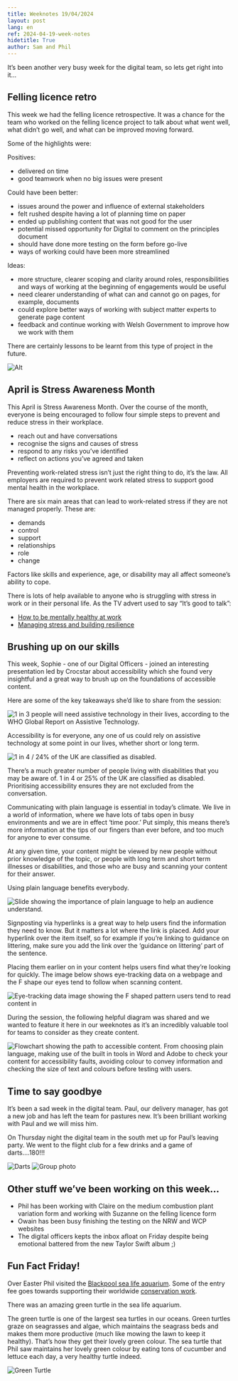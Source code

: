 ```yaml
---
title: Weeknotes 19/04/2024
layout: post
lang: en
ref: 2024-04-19-week-notes
hidetitle: True
author: Sam and Phil
---
```


It’s been another very busy week for the digital team, so lets get right into it...

## Felling licence retro

This week we had the felling licence retrospective. It was a chance for the team who worked on the felling licence project to talk about what went well, what didn’t go well, and what can be improved moving forward.

Some of the highlights were: 

Positives:

+ delivered on time
+ good teamwork when no big issues were present
 
Could have been better:

+ issues around the power and influence of external stakeholders
+ felt rushed despite having a lot of planning time on paper
+ ended up publishing content that was not good for the user
+ potential missed opportunity for Digital to comment on the principles document
+ should have done more testing on the form before go-live
+ ways of working could have been more streamlined
 
Ideas:

+ more structure, clearer scoping and clarity around roles, responsibilities and ways of working at the beginning of engagements would be useful
+ need clearer understanding of what can and cannot go on pages, for example, documents
+ could explore better ways of working with subject matter experts to generate page content
+ feedback and continue working with Welsh Government to improve how we work with them

There are certainly lessons to be learnt from this type of project in the future.

![Alt](https://github.com/nrw-digital/week-notes/blob/f96e664d46c3a6971b367fad68aee41b7fed3b92/images/19042024-009.png?raw=true)

## April is Stress Awareness Month

This April is Stress Awareness Month. Over the course of the month, everyone is being encouraged to follow four simple steps to prevent and reduce stress in their workplace.

+ reach out and have conversations
+ recognise the signs and causes of stress
+ respond to any risks you’ve identified
+ reflect on actions you’ve agreed and taken

Preventing work-related stress isn’t just the right thing to do, it’s the law. All employers are required to prevent work related stress to support good mental health in the workplace.

There are six main areas that can lead to work-related stress if they are not managed properly. These are: 

+ demands
+ control
+ support
+ relationships
+ role
+ change

Factors like skills and experience, age, or disability may all affect someone’s ability to cope.

There is lots of help available to anyone who is struggling with stress in work or in their personal life. As the TV advert used to say “It’s good to talk”:

+ [How to be mentally healthy at work](https://www.mind.org.uk/information-support/tips-for-everyday-living/how-to-be-mentally-healthy-at-work/work-and-stress/)
+ [Managing stress and building resilience](https://www.mind.org.uk/information-support/types-of-mental-health-problems/stress/managing-stress-and-building-resilience/)

## Brushing up on our skills

This week, Sophie - one of our Digital Officers - joined an interesting presentation led by Crocstar about accessibility which she found very insightful and a great way to brush up on the foundations of accessible content.

Here are some of the key takeaways she’d like to share from the session:

![1 in 3 people will need assistive technology in their lives, according to the WHO Global Report on Assistive Technology.](https://github.com/nrw-digital/week-notes/blob/f96e664d46c3a6971b367fad68aee41b7fed3b92/images/19042024-006.png?raw=true)

Accessibility is for everyone, any one of us could rely on assistive technology at some point in our lives, whether short or long term.

![1 in 4 / 24% of the UK are classified as disabled.](https://github.com/nrw-digital/week-notes/blob/f96e664d46c3a6971b367fad68aee41b7fed3b92/images/19042024-005.png?raw=true)

There’s a much greater number of people living with disabilities that you may be aware of. 1 in 4 or 25% of the UK are classified as disabled. Prioritising accessibility ensures they are not excluded from the conversation.

Communicating with plain language is essential in today’s climate. We live in a world of information, where we have lots of tabs open in busy environments and we are in effect ‘time poor.’ Put simply, this means there’s more information at the tips of our fingers than ever before, and too  much for anyone to ever consume. 

At any given time, your content might be viewed by new people without prior knowledge of the topic, or people with long term and short term illnesses or disabilities, and those who are busy and scanning your content for their answer.

Using plain language benefits everybody.

![Slide showing the importance of plain language to help an audience understand.](https://github.com/nrw-digital/week-notes/blob/f96e664d46c3a6971b367fad68aee41b7fed3b92/images/19042024-004.png?raw=true)

Signposting via hyperlinks is a great way to help users find the information they need to know. But it matters a lot where the link is placed. Add your hyperlink over the item itself, so for example if you’re linking to guidance on littering, make sure you add the link over the ‘guidance on littering’ part of the sentence.

Placing them earlier on in your content helps users find what they’re looking for quickly. The image below shows eye-tracking data on a webpage and the F shape our eyes tend to follow when scanning content.

![Eye-tracking data image showing the F shaped pattern users tend to read content in](https://github.com/nrw-digital/week-notes/blob/f96e664d46c3a6971b367fad68aee41b7fed3b92/images/19042024-003.png?raw=true)

During the session, the following helpful diagram was shared and we wanted to feature it here in our weeknotes as it’s an incredibly valuable tool for teams to consider as they create content.

![Flowchart showing the path to accessible content. From choosing plain language, making use of the built in tools in Word and Adobe to check your content for accessibility faults, avoiding colour to convey information and checking the size of text and colours before testing with users.](https://github.com/nrw-digital/week-notes/blob/f96e664d46c3a6971b367fad68aee41b7fed3b92/images/19042024-002.png?raw=true)

## Time to say goodbye

It’s been a sad week in the digital team. Paul, our delivery manager, has got a new job and has left the team for pastures new. It’s been brilliant working with Paul and we will miss him. 

On Thursday night the digital team in the south met up for Paul’s leaving party. We went to the flight club for a few drinks and a game of darts….180!!!

![Darts](https://github.com/nrw-digital/week-notes/blob/f96e664d46c3a6971b367fad68aee41b7fed3b92/images/19042024-007.jpg?raw=true) ![Group photo](https://github.com/nrw-digital/week-notes/blob/main/images/19042024-008.jpg?raw=true) 

## Other stuff we’ve been working on this week…

+ Phil has been working with Claire on the medium combustion plant variation form and working with Suzanne on the felling licence form
+ Owain has been busy finishing the testing on the NRW and WCP websites
+ The digital officers  kepts the inbox afloat on Friday despite being emotional battered from the new Taylor Swift album ;) 

## Fun Fact Friday!

Over Easter Phil visited the [Blackpool sea life aquarium](https://www.visitsealife.com/blackpool/). Some of the entry fee goes towards supporting their worldwide [conservation work](https://www.visitsealife.com/blackpool/conservation/). 

There was an amazing green turtle in the sea life aquarium. 

The green turtle is one of the largest sea turtles in our oceans. Green turtles graze on seagrasses and algae, which maintains the seagrass beds and makes them more productive (much like mowing the lawn to keep it healthy). That’s how they get their lovely green colour. The sea turtle that Phil saw maintains her lovely green colour by eating tons of cucumber and lettuce each day, a very healthy turtle indeed.

![Green Turtle](https://github.com/nrw-digital/week-notes/blob/f96e664d46c3a6971b367fad68aee41b7fed3b92/images/19042024-001.jpg?raw=true)
